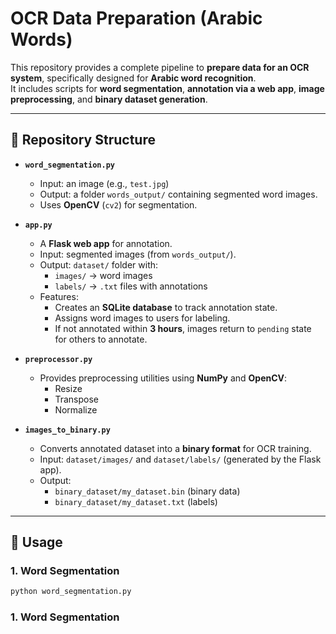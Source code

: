 # OCR Data Preparation (Arabic Words)

This repository provides a complete pipeline to **prepare data for an OCR system**, specifically designed for **Arabic word recognition**.  
It includes scripts for **word segmentation**, **annotation via a web app**, **image preprocessing**, and **binary dataset generation**.

---

## 📂 Repository Structure

- **`word_segmentation.py`**  
  - Input: an image (e.g., `test.jpg`)  
  - Output: a folder `words_output/` containing segmented word images.  
  - Uses **OpenCV** (`cv2`) for segmentation.  

- **`app.py`**  
  - A **Flask web app** for annotation.  
  - Input: segmented images (from `words_output/`).  
  - Output: `dataset/` folder with:
    - `images/` → word images  
    - `labels/` → `.txt` files with annotations  
  - Features:
    - Creates an **SQLite database** to track annotation state.  
    - Assigns word images to users for labeling.  
    - If not annotated within **3 hours**, images return to `pending` state for others to annotate.  

- **`preprocessor.py`**  
  - Provides preprocessing utilities using **NumPy** and **OpenCV**:
    - Resize  
    - Transpose  
    - Normalize  

- **`images_to_binary.py`**  
  - Converts annotated dataset into a **binary format** for OCR training.  
  - Input: `dataset/images/` and `dataset/labels/` (generated by the Flask app).  
  - Output:  
    - `binary_dataset/my_dataset.bin` (binary data)  
    - `binary_dataset/my_dataset.txt` (labels)  

---

## 🚀 Usage

### 1. Word Segmentation
```bash
python word_segmentation.py
```
### 1. Word Segmentation

